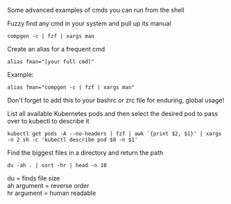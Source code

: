 Some advanced examples of cmds you can run from the shell

Fuzzy find any cmd in your system and pull up its manual
```
compgen -c | fzf | xargs man
```

Create an alias for a frequent cmd
```
alias fman="[your full cmd]"
```
Example:
```
alias fman="compgen -c | fzf | xargs man"
```
Don't forget to add this to your bashrc or zrc file for enduring, global usage!

List all available Kubernetes pods and then select the desired pod to pass over to kubectl to describe it
```
kubectl get pods -A --no-headers | fzf | awk `{print $2, $1}' | xargs -n 2 sh -c 'kubectl describe pod $0 -n $1'
```

Find the biggest files in a directory and return the path
```
du -ah . | sort -hr | head -n 10
```
du = finds file size <br />
ah argument = reverse order <br />
hr argument = human readable <br />


